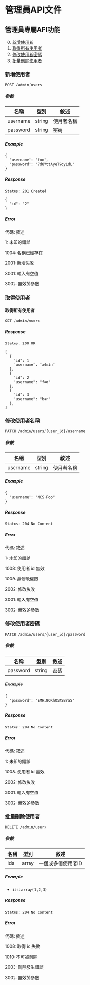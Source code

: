 # 管理員API文件

## 管理員專屬API功能

 0. [新增使用者](#新增使用者)
 0. [取得所有使用者](#取得使用者)
 0. [修改使用者密碼](#修改使用者密碼)
 0. [批量刪除使用者](#批量刪除使用者)

 ### 新增使用者

 `POST /admin/users`

 ##### 參數

 名稱 | 型別 | 敘述
 --- | --- | ---
 username | string | 使用者名稱
 password | string | 密碼

 ##### Example

 ```
 {
   "username": "foo",
   "password": "7d8VttAyeTSoyLdL"
 }
 ```

##### Response

`Status: 201 Created`

```
{
  "id": "2"
}
```
##### Error

代碼: 敘述

1: 未知的錯誤

1004: 名稱已經存在

2001: 新增失敗

3001: 輸入有空值

3002: 無效的參數

### 取得使用者

#### 取得所有使用者

`GET /admin/users`

##### Response

`Status: 200 OK`

```
[
  {
    "id": 1,
    "username": "admin"
  },
  {
    "id": 2,
    "username": "foo"
  },
  {
    "id": 3,
    "username": "bar"
  },
]
```

### 修改使用者名稱

`PATCH /admin/users/{user_id}/username`

##### 參數

名稱 | 型別 | 敘述
--- | --- | ---
username | string | 使用者名稱

##### Example

```
{
  "username": "NCS-Foo"
}
```

##### Response

`Status: 204 No Content`

##### Error

代碼: 敘述

1: 未知的錯誤

1008: 使用者 id 無效

1009: 無修改權限

2002: 修改失敗

3001: 輸入有空值

3002: 無效的參數

### 修改使用者密碼

`PATCH /admin/users/{user_id}/password`

##### 參數

名稱 | 型別 | 敘述
--- | --- | ---
password | string | 密碼

##### Example

```
{
  "password": "EMHi8OKhO5MSBraS"
}
```

##### Response

`Status: 204 No Content`

##### Error

代碼: 敘述

1: 未知的錯誤

1008: 使用者 id 無效

2002: 修改失敗

3001: 輸入有空值

3002: 無效的參數

### 批量刪除使用者

`DELETE /admin/users`

##### 參數

名稱 | 型別 | 敘述
--- | --- | ---
ids  | array | 一個或多個使用者ID

##### Example

- `ids`: `array(1,2,3)`

##### Response

`Status: 204 No Content`

##### Error

代碼: 敘述

1008: 取得 id 失敗

1010: 不可被刪除

2003: 刪除發生錯誤

3002: 無效的參數
